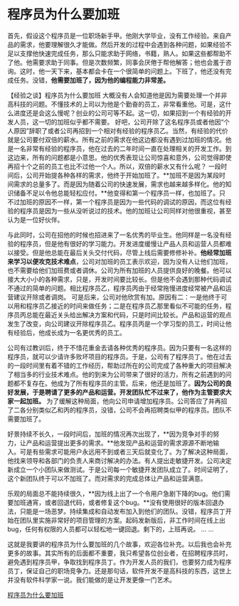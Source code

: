 # 程序员为什么要加班

首先，假设这个程序员是一位职场新手甲。他刚大学毕业，没有工作经验。来自产品的需求，他要理解很久才能做。然后开发的过程中会遇到各种问题，如果经验不足以支撑他快速完成任务，那么只能求助于网络，书籍，熟人。如果这些都帮助不了他。他需要求助于同事。但是次数频繁，同事会厌倦于帮他解答；他也会羞于咨询。这时，他一天下来，基本都会卡在一个很简单的问题上。下班了，他还没有完成任务。没错，**他需要加班了，因为他的编程能力非常差。**

【经验之谈】程序员为什么要加班
大概没有人会知道他是因为需要处理一个并非高科技的问题。不懂技术的上司以为他是个勤奋的员工，非常看重他。可是，这什么进度还是会这么慢呢？创业的公司可等不起。这一切，如果招到一个有经验的开发人员，这一切的加班似乎都不需要。
好吧，公司开除了这名程序员或者他因“个人原因”辞职了或者公司再招到一个相对有经验的程序员乙。当然，有经验的代价就是公司要付双倍的薪水。所有之前的需求在他这边都没有遇到过加班的情况。他是一名非常有经验的程序员，他在过去的二年时间一直在处理相关的开发工作。到这边来，所有的问题都是小意思。他的优秀表现让公司惊喜和意外，公司觉得即使再招十个之前的员工也比不过他一个人。所以，双倍的薪水又有什么呢？
一段时间后，公司开始提各种各样的需求，他终于开始加班了。**加班不是因为某段时间需求的总量多了。而是因为随着公司的快速发展，需求也越来越多样化。他的知识储备不足以令他总能轻松应付。**他变得和第一个程序员一样，也加班了。只不过加班的原因不一样，第一个程序员是因为一些代码的调试的原因，而这位有经验的程序员是因为一些从没听说过的技术。他的加班让公司同样对他很重视，甚至认为是一位好伙伴。

与此同时，公司在招他的时候也招进来了一名优秀的毕业生。他同样是一名没有经验的程序员，但是他有很好的学习能力。开发进度缓慢让产品人员和运营人员都难以接受。但是他总能在最后关头交付代码，尽管上线后需要修修补补。**他经常加班来学习以便攻克技术难点**，公司对加班的员工表示欢迎，因为没有人让他们加班，也不需要给他们加班费或者调休。公司为所有加班的人员提供良好的晚餐。他可以接大大小小的各种需求，只是，开发时间要比较长。但是他不会遇到那种代码调试不通过的简单的问题。相比程序员乙，程序员丙由于经常拖慢进度经常被产品和运营建议开除或者调岗。
可是后来，公司对他欣赏有加。原因有二：一是他终于可以用和程序员乙接近的时间来做任务；二是在程序员乙那里看似不可能的任务，程序员丙总能在最近关头给出解决方案和代码，只是时间比较长。产品和运营的观点发生了改变，向公司建议开除程序员乙。程序员丙是一个学习型的员工，时间让他有经验后，他成长成为一名更优秀的员工。

公司有过教训后，终于不惜花重金去请各种优秀的程序员。因为只要有一名这样的程序员，就可以少请许多败坏项目的程序员。于是，公司有了程序员丁。他在过去的一段时间里有着不错的工作经历，帮助过所在的公司完成了各种重大的项目解决了相当多的行业技术难点。他的到来为公司带来了很好的活力，所有之前遇到的问题都不复存在。他成为了所有程序员的主管。后来，他还是加班了。**因为公司的良好发展，于是聘请了更多的产品和运营。开发团队忙不过来了，他作为主管要求大家一起加班。**
为了缓解这种局面，他向公司申请增加程序员。公司答应了并再招了二各分别类似乙和丙的程序员，没错，公司不会再招聘类似甲的程序员。团队不需要加班了。

好景持续不长久，一段时间后，加班的情况再次出现了，**因为竞争对手的努力，让产品和运营提出更多的需求。**他发现产品和运营的需求源源不断地输入。可是有些需求可能用户永远用不到或者三天后就变化了。为了解决这种局面，他找来领导和各部门的负责人来商讨解决的办法。有人提出走敏捷开发。公司决定新成立一个小团队来做测试。于是公司每一个敏捷开发团队成立了。时间证明了，这个新团队终于可以不加班了。而对需求的完成总体让产品和运营满意。

乐观的局面总不能持续很久，**因为线上出了一个令用户急剧下降的bug。他们需要加班通宵，或者回退代码，或者修复这个bug。**没有使用很好的版本回退办法，只能是一场恶梦。持续集成和自动发布加入到他们的团队。没错，程序员丁开始在团队里实施非常好的项目管理的方案。起码发新版后，非工作时间在线上出bug，任何有权限的人员都可以轻松地一键回退。剩下的，上班再说。
… …

这就是我要讲的程序员为什么要加班的几个故事，欢迎各位补充。以后我也会补充更多的故事。其实所有的后面都不重要，我只希望各位创业者，在招聘程序员时，避免遇到程序员甲，争取找到程序员丁。作为开发人员的我们，也要努力成为程序员丁，保证自己的职场竞争力。还是那句话，软件开发不是高科技的东西，这世上并没有软件科学家一说。我们能做的是让开发更像一门艺术。

[程序员为什么要加班](https://quericy.me/blog/229/)

